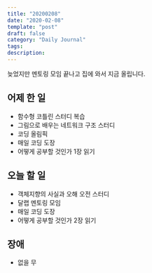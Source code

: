 ```yaml
---
title: "20200208"
date: "2020-02-08"
template: "post"
draft: false
category: "Daily Journal"
tags:
description:
---
```


늦었지만 멘토링 모임 끝나고 집에 와서 지금 올립니다.

## 어제 한 일

* 함수형 코틀린 스터디 복습
* 그림으로 배우는 네트워크 구조 스터디
* 코딩 올림픽
* 매일 코딩 도장
* 어떻게 공부할 것인가 1장 읽기

## 오늘 할 일

* 객체지향의 사실과 오해 오전 스터디
* 달랩 멘토링 모임
* 매일 코딩 도장
* 어떻게 공부할 것인가 2장 읽기

## 장애

* 없을 무
